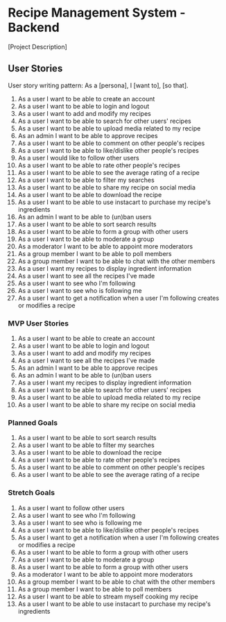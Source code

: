 # Recipe Management System - Backend

[Project Description]

## User Stories
User story writing pattern: As a [persona], I [want to], [so that].

1. As a user I want to be able to create an account
2. As a user I want to be able to login and logout
3. As a user I want to add and modify my recipes
4. As a user I want to be able to search for other users' recipes
5. As a user I want to be able to upload media related to my recipe
6. As an admin I want to be able to approve recipes
7. As a user I want to be able to comment on other people's recipes
8. As a user I want to be able to like/dislike other people's recipes
9. As a user I would like to follow other users
10. As a user I want to be able to rate other people's recipes
11. As a user I want to be able to see the average rating of a recipe
12. As a user I want to be able to filter my searches
13. As a user I want to be able to share my recipe on social media
14. As a user I want to be able to download the recipe
15. As a user I want to be able to use instacart to purchase my recipe's ingredients
16. As an admin I want to be able to (un)ban users
17. As a user I want to be able to sort search results
18. As a user I want to be able to form a group with other users
19. As a user I want to be able to moderate a group
20. As a moderator I want to be able to appoint more moderators
21. As a group member I want to be able to poll members
22. As a group member I want to be able to chat with the other members
23. As a user I want my recipes to display ingredient information
24. As a user I want to see all the recipes I've made
25. As a user I want to see who I'm following
26. As a user I want to see who is following me
27. As a user I want to get a notification when a user I'm following creates or modifies a recipe

### MVP User Stories

1. As a user I want to be able to create an account
2. As a user I want to be able to login and logout
3. As a user I want to add and modify my recipes
4. As a user I want to see all the recipes I've made
5. As an admin I want to be able to approve recipes
6. As an admin I want to be able to (un)ban users
7. As a user I want my recipes to display ingredient information
8. As a user I want to be able to search for other users' recipes
9. As a user I want to be able to upload media related to my recipe
10. As a user I want to be able to share my recipe on social media

### Planned Goals

1. As a user I want to be able to sort search results
2. As a user I want to be able to filter my searches
3. As a user I want to be able to download the recipe
4. As a user I want to be able to rate other people's recipes
5. As a user I want to be able to comment on other people's recipes
6. As a user I want to be able to see the average rating of a recipe

### Stretch Goals

1. As a user I want to follow other users
2. As a user I want to see who I'm following
3. As a user I want to see who is following me
4. As a user I want to be able to like/dislike other people's recipes
5. As a user I want to get a notification when a user I'm following creates or modifies a recipe
6. As a user I want to be able to form a group with other users
7. As a user I want to be able to moderate a group
8. As a user I want to be able to form a group with other users
9. As a moderator I want to be able to appoint more moderators
10. As a group member I want to be able to chat with the other members
11. As a group member I want to be able to poll members
12. As a user I want to be able to stream myself cooking my recipe
13. As a user I want to be able to use instacart to purchase my recipe's ingredients